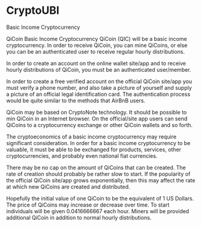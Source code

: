 # CryptoUBI
Basic Income Cryptocurrency

QiCoin Basic Income Cryptocurrency
QiCoin (QIC) will be a basic income cryptocurrency. In order to receive QiCoin, you can mine QiCoins, or else you can be an authenticated user to receive regular hourly distributions. 

In order to create an account on the online wallet site/app and to receive hourly distributions of QiCoin, you must be an authenticated user/member. 

In order to create a free verified account on the official QiCoin site/app you must verify a phone number, and also take a picture of yourself and supply a picture of an official legal identification card. The authentication process would be quite similar to the methods that AirBnB users. 

QiCoin may be based on CryptoNote technology. It should be possible to min QiCoin in an Internet browser. On the official/site app users can send QiCoins to a cryptocurrency exchange or other QiCoin wallets and so forth.

The cryptoeconomics of a basic income cryptocurrency may require significant consideration. In order for a basic income cryptocurrency to be valuable, it must be able to be exchanged for products, services, other cryptocurrencies, and probably even national fiat currencies. 

There may be no cap on the amount of QiCoins that can be created. The rate of creation should probably be rather slow to start. If the popularity of the official QiCoin site/app grows exponentially, then this may affect the rate at which new QiCoins are created and distributed. 

Hopefully the initial value of one QiCoin to be the equivalent of 1 US Dollars. The price of QiCoins may increase or decrease over time. To start individuals will be given 0.0416666667 each hour. Miners will be provided additional QiCoin in addition to normal hourly distributions. 
